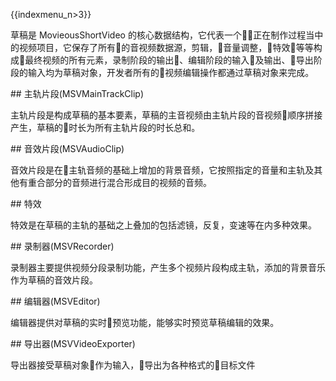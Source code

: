{{indexmenu_n>3}}

草稿是 MovieousShortVideo
的核心数据结构，它代表一个&#8;&#8;正在制作过程当中的视频项目，它保存了所有&#8;的音视频数据源，剪辑，&#8;音量调整，&#8;特效&#8;等等构成&#8;最终视频的所有元素，录制阶段的输出&#8;、编辑阶段的输入&#8;及输出、&#8;导出阶段的输入均为草稿对象，开发者所有的&#8;视频编辑操作都通过草稿对象来完成。

\#\# 主轨片段(MSVMainTrackClip)

主轨片段是构成草稿的基本要素，草稿的主音视频由主轨片段的音视频&#8;顺序拼接产生，草稿的&#8;时长为所有主轨片段的时长总和。

\#\# 音效片段(MSVAudioClip)

音效片段是在&#8;主轨音频的基础上增加的背景音频，它按照指定的音量和主轨及其他有重合部分的音频进行混合形成目的视频的音频。

\#\# 特效

特效是在草稿的主轨的基础之上叠加的包括滤镜，反复，变速等在内多种效果。

\#\# 录制器(MSVRecorder)

录制器主要提供视频分段录制功能，产生多个视频片段构成主轨，添加的背景音乐作为草稿的音效片段。

\#\# 编辑器(MSVEditor)

编辑器提供对草稿的实时&#8;预览功能，能够实时预览草稿编辑的效果。

\#\# 导出器(MSVVideoExporter)

导出器接受草稿对象&#8;作为输入，&#8;导出为各种格式的&#8;目标文件
